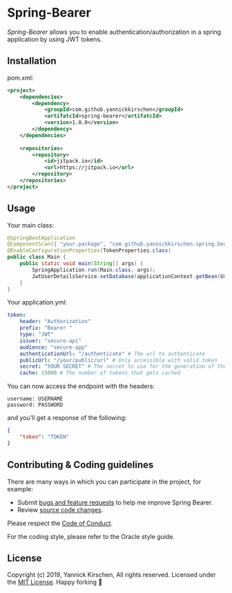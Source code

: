 # Spring-Bearer

*Spring-Bearer* allows you to enable authentication/authorization in a spring application by using JWT tokens.

## Installation

pom.xml:
```xml
<project>
    <dependencies>
        <dependency>
            <groupId>com.github.yannickkirschen</groupId>
            <artifatcId>spring-bearer</artifatcId>
            <version>1.0.0</version>
        </dependency>
    </dependencies>
    
    <repositories>
        <repository>
            <id>jitpack.io</id>
            <url>https://jitpack.io</url>
        </repository>
    </repositories>
</project>
```

## Usage

Your main class:
```java
@SpringBootApplication
@ComponentScan({ "your.package", "com.github.yannickkirschen.spring.bearer" })
@EnableConfigurationProperties(TokenProperties.class)
public class Main {
    public static void main(String[] args) {
        SpringApplication.run(Main.class, args);
        JwtUserDetailsService.setDatabase(applicationContext.getBean(UserService.class)); // UserService is the implementation of JwtUserDatabase
    }
}
```

Your application.yml:
```yaml
token:
    header: "Authorization"
    prefix: "Bearer "
    type: "JWT"
    issuer: "secure-api"
    audience: "secure-app"
    authenticationUrl: "/authenticate" # The url to authenticate
    publicUrl: "/your/public/url" # Only accessible with valid token
    secret: "YOUR SECRET" # The secret to use for the generation of the token
    cache: 15000 # The number of tokens that gets cached
```

You can now access the endpoint with the headers:

```
username: USERNAME
password: PASSWORD
```

and you'll get a response of the following:

```json
{
    "token": "TOKEN"
}
```

## Contributing & Coding guidelines

There are many ways in which you can participate in the project, for example:

* Submit [bugs and feature requests](https://github.com/yannickkirschen/spring-bearer/issues) to help me improve Spring Bearer.
* Review [source code changes](https://github.com/yannickkirschen/spring-bearer/pulls).

Please respect the [Code of Conduct](https://www.contributor-covenant.org/version/1/4/code-of-conduct.html).

For the coding style, please refer to the Oracle style guide.

## License

Copyright (c) 2019, Yannick Kirschen, All rights reserved.
Licensed under the [MIT License](https://github.com/yannickkirschen/spring-bearer/blob/master/LICENSE).
Happy forking :fork_and_knife:
